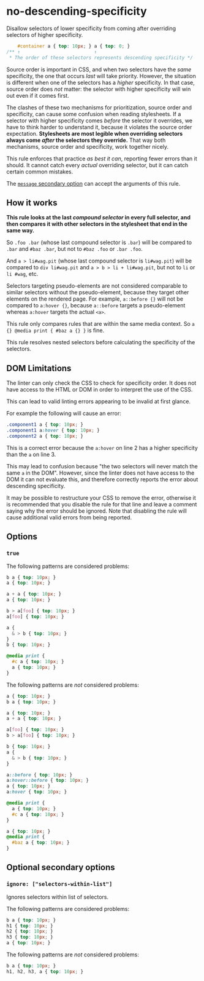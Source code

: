 # no-descending-specificity

Disallow selectors of lower specificity from coming after overriding selectors of higher specificity.

<!-- prettier-ignore -->
```css
    #container a { top: 10px; } a { top: 0; }
/** ↑                           ↑
 * The order of these selectors represents descending specificity */
```

Source order is important in CSS, and when two selectors have the _same_ specificity, the one that occurs _last_ will take priority. However, the situation is different when one of the selectors has a _higher_ specificity. In that case, source order does _not_ matter: the selector with higher specificity will win out even if it comes first.

The clashes of these two mechanisms for prioritization, source order and specificity, can cause some confusion when reading stylesheets. If a selector with higher specificity comes _before_ the selector it overrides, we have to think harder to understand it, because it violates the source order expectation. **Stylesheets are most legible when overriding selectors always come _after_ the selectors they override.** That way both mechanisms, source order and specificity, work together nicely.

This rule enforces that practice _as best it can_, reporting fewer errors than it should. It cannot catch every _actual_ overriding selector, but it can catch certain common mistakes.

The [`message` secondary option](../../../docs/user-guide/configure.md#message) can accept the arguments of this rule.

## How it works

**This rule looks at the last _compound selector_ in every full selector, and then compares it with other selectors in the stylesheet that end in the same way.**

So `.foo .bar` (whose last compound selector is `.bar`) will be compared to `.bar` and `#baz .bar`, but not to `#baz .foo` or `.bar .foo`.

And `a > li#wag.pit` (whose last compound selector is `li#wag.pit`) will be compared to `div li#wag.pit` and `a > b > li + li#wag.pit`, but not to `li` or `li #wag`, etc.

Selectors targeting pseudo-elements are not considered comparable to similar selectors without the pseudo-element, because they target other elements on the rendered page. For example, `a::before {}` will not be compared to `a:hover {}`, because `a::before` targets a pseudo-element whereas `a:hover` targets the actual `<a>`.

This rule only compares rules that are within the same media context. So `a {} @media print { #baz a {} }` is fine.

This rule resolves nested selectors before calculating the specificity of the selectors.

## DOM Limitations

The linter can only check the CSS to check for specificity order. It does not have access to the HTML or DOM in order to interpret the use of the CSS.

This can lead to valid linting errors appearing to be invalid at first glance.

For example the following will cause an error:

<!-- prettier-ignore -->
```css
.component1 a { top: 10px; }
.component1 a:hover { top: 10px; }
.component2 a { top: 10px; }
```

This is a correct error because the `a:hover` on line 2 has a higher specificity than the `a` on line 3.

This may lead to confusion because "the two selectors will never match the same `a` in the DOM". However, since the linter does not have access to the DOM it can not evaluate this, and therefore correctly reports the error about descending specificity.

It may be possible to restructure your CSS to remove the error, otherwise it is recommended that you disable the rule for that line and leave a comment saying why the error should be ignored. Note that disabling the rule will cause additional valid errors from being reported.

## Options

### `true`

The following patterns are considered problems:

<!-- prettier-ignore -->
```css
b a { top: 10px; }
a { top: 10px; }
```

<!-- prettier-ignore -->
```css
a + a { top: 10px; }
a { top: 10px; }
```

<!-- prettier-ignore -->
```css
b > a[foo] { top: 10px; }
a[foo] { top: 10px; }
```

<!-- prettier-ignore -->
```css
a {
  & > b { top: 10px; }
}
b { top: 10px; }
```

<!-- prettier-ignore -->
```css
@media print {
  #c a { top: 10px; }
  a { top: 10px; }
}
```

The following patterns are _not_ considered problems:

<!-- prettier-ignore -->
```css
a { top: 10px; }
b a { top: 10px; }
```

<!-- prettier-ignore -->
```css
a { top: 10px; }
a + a { top: 10px; }
```

<!-- prettier-ignore -->
```css
a[foo] { top: 10px; }
b > a[foo] { top: 10px; }
```

<!-- prettier-ignore -->
```css
b { top: 10px; }
a {
  & > b { top: 10px; }
}
```

<!-- prettier-ignore -->
```css
a::before { top: 10px; }
a:hover::before { top: 10px; }
a { top: 10px; }
a:hover { top: 10px; }
```

<!-- prettier-ignore -->
```css
@media print {
  a { top: 10px; }
  #c a { top: 10px; }
}
```

<!-- prettier-ignore -->
```css
a { top: 10px; }
@media print {
  #baz a { top: 10px; }
}
```

## Optional secondary options

### `ignore: ["selectors-within-list"]`

Ignores selectors within list of selectors.

The following patterns are considered problems:

<!-- prettier-ignore -->
```css
b a { top: 10px; }
h1 { top: 10px; }
h2 { top: 10px; }
h3 { top: 10px; }
a { top: 10px; }
```

The following patterns are _not_ considered problems:

<!-- prettier-ignore -->
```css
b a { top: 10px; }
h1, h2, h3, a { top: 10px; }
```
